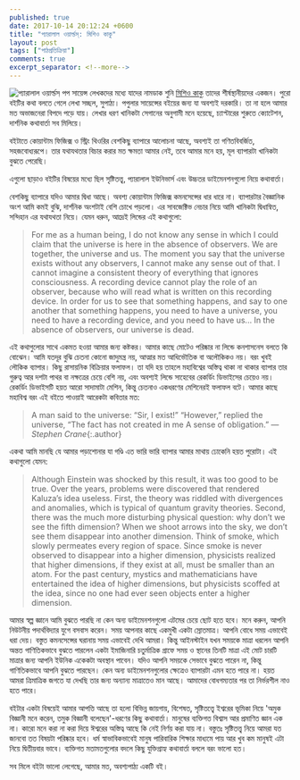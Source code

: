 ```yaml
---
published: true
date: 2017-10-14 20:12:24 +0600
title: "প্যারালাল ওয়ার্ল্ডস্: মিশিও কাকু"
layout: post
tags: ["পাঠপ্রতিক্রিয়া"]
comments: true
excerpt_separator: <!--more-->
---
```

![প্যারালাল ওয়ার্ল্ডস্](https://images.gr-assets.com/books/1435244003l/33418.jpg) পপ সায়েন্স লেখকদের মধ্যে যাদের নামডাক শুনি [মিশিও কাকু](https://www.goodreads.com/author/show/18800.Michio_Kaku) তাদের শীর্ষস্থানীয়দের একজন। পুরো বইটির কথা বলতে গেলে লেখা সচ্ছল, সুপাঠ্য। পপুলার সায়েন্সের বইয়ের জন্য যা অবশ্যই দরকারি। তা না হলে আমার মত অভাজনেরা বিপদে পড়ে যায়। লেখার ধরণ খানিকটা সেগানের অনুগামী মনে হয়েছে, চ্যাপ্টারের শুরুতে ক্যোটেশন, দার্শনিক কথাবার্তা সব মিলিয়ে।

বইটাতে কোয়ান্টাম ফিজিক্স ও স্ট্রিং থিওরির বেশকিছু ব্যাপারে আলোচনা আছে, অবশ্যই তা গণিতবিবর্জিত, সহজবোধ্যরূপে। তার যথাযথতার বিচার করার মত ক্ষমতা আমার নেই, তবে আমার মনে হয়, মূল ব্যাপারটা খানিকটা বুঝতে পেরেছি।

এগুলো ছাড়াও বইটির বিষয়ের মধ্যে ছিল সৃষ্টিতত্ত্ব, প্যারালাল ইউনিভার্স এবং উচ্চতর ডাইমেনশনগুলো নিয়ে কথাবার্তা।
<!--more-->
বেশকিছু ব্যাপারে যদিও আমার দ্বিধা আছে। অবশ্য কোয়ান্টাম ফিজিক্স কমনসেন্সের ধার ধারে না। ব্যাপারটার বৈজ্ঞানিক অংশ আমি কমই বুঝি, দার্শনিক অংশটাই বেশি চোখে পড়লো। এর সাবজেক্টিভ নেচার নিয়ে আমি খানিকটা দ্বিধান্বিত, সন্দিহান এর যথাযথতা নিয়ে। যেমন ধরুন, আদ্রেই লিন্ডের এই কথাগুলো:

> For me as a human being, I do not know any sense in which I could claim that the universe is here in the absence of observers. We are together, the universe and us. The moment you say that the universe exists without any observers, I cannot make any sense out of that. I cannot imagine a consistent theory of everything that ignores consciousness. A recording device cannot play the role of an observer, because who will read what is written on this recording device. In order for us to see that something happens, and say to one another that something happens, you need to have a universe, you need to have a recording device, and you need to have us... In the absence of observers, our universe is dead.

এই কথাগুলোর সাথে একমত হওয়া আমার জন্য কষ্টকর। আমার কাছে মোটেও পরিষ্কার না লিন্ডে কনশাসনেস বলতে কি বোঝেন। আমি যতদূর বুঝি চেতনা কোনো জাদুমন্ত্র নয়, আত্মার মত আধিভৌতিক বা অলৌকিকও নয়। বরং খুবই লৌকিক ব্যাপার। কিছু রাসায়নিক বিক্রিয়ার ফলাফল। তা যদি হয় তাহলে মহাবিশ্বের অস্তিত্ব থাকা না থাকার ব্যাপার তার গুরুত্ব আর দশটা পাথর বা নক্ষত্রের চেয়ে বেশি নয়, এবং অবশ্যই লিন্ডে সাহেবের রেকর্ডিং ডিভাইসের চেয়েও নয়। রেকর্ডিং ডিভাইসটি হয়ত আরো সাদামাটা মেশিন, কিন্তু চেতনাও একধরণের মেশিনেরই ফলাফল বটে। আমার কাছে মহাবিশ্ব বরং এই বইতে পাওয়াই আরেকটা কবিতার মত:

> A man said to the universe:
> “Sir, I exist!”
> “However,” replied the universe,
> “The fact has not created in me
> A sense of obligation.” *— Stephen Crane*{:.author}

একথা আমি মানছি যে আমার পড়াশোনার যা গণ্ডি এত ভারি ভারি ব্যাপার আমার মাথায় ঢোকেনি হয়ত পুরোটা। এই কথাগুলো যেমন:

> Although Einstein was shocked by this result, it was too good to be true. Over the years, problems were discovered that rendered Kaluza’s idea useless. First, the theory was riddled with divergences and anomalies, which is typical of quantum gravity theories. Second, there was the much more disturbing physical question: why don’t we see the fifth dimension? When we shoot arrows into the sky, we don’t see them disappear into another dimension. Think of smoke, which slowly permeates every region of space. Since smoke is never observed to disappear into a higher dimension, physicists realized that higher dimensions, if they exist at all, must be smaller than an atom. For the past century, mystics and mathematicians have entertained the idea of higher dimensions, but physicists scoffed at the idea, since no one had ever seen objects enter a higher dimension.

আমার স্বল্প জ্ঞানে আমি বুঝতে পারছি না কেন অন্য ডাইমেনশনগুলো এটমের চেয়ে ছোট হতে হবে। মনে করুন, আপনি নিউটনীয় পদার্থবিদ্যার যুগে বসবাস করেন। সময় আপনার কাছে একমুখী একটা স্রোতমাত্র। আপনি বোধে সময় এভাবেই ধরা দেয়। বস্তুত কমনসেন্সের ঘরানায় সময় এভাবেই দেখি আমরা। কিন্তু আইনস্টাইন যখন সময়কে মাত্রা ধরলেন আপনি অন্তত গাণিতিকভাবে বুঝতে পারলেন একটা ইমাজিনারি চতুর্মাত্রিক গ্রাফে সময় ও স্থানের তিনটি মাত্রা এই মোট চারটি মাত্রার জন্য আপনি ইউনিক একেকটা অবস্থান পাবেন। যদিও আপনি সময়কে সেভাবে বুঝতে পারেন না, কিন্তু গাণিতিকভাবে আপনি বুঝতে পারছেন। কেন অন্য ডাইমেনশনগুলোর ক্ষেত্রেও ব্যাপারটা এমন হতে পারে না। হয়ত আমরা ত্রিমাত্রিক জগতে যা দেখছি তার জন্য অন্যান্য মাত্রাতেও মান আছে। আমাদের বোধগম্যতার পর তা নির্ভরশীল নাও হতে পারে।

বইটার একটা বিষয়েই আমার আপত্তি আছে তা হলো বিভিন্ন জায়গায়, বিশেষত, সৃষ্টিতত্ত্বে ইশ্বরের ভূমিকা নিয়ে 'অমুক বিজ্ঞানী মনে করেন, তমুক বিজ্ঞানী বলেছেন'-ধরণের কিছু কথাবার্তা। মানুষের ব্যক্তিগত বিশ্বাস আর প্রমাণিত জ্ঞান এক না। কারো মনে করা না করা দিয়ে ঈশ্বরের অস্তিত্ব আছে কি নেই নির্ণয় করা যায় না। বস্তুতঃ সৃষ্টিতত্ত্ব নিয়ে আমরা যত জানবো তত বিষয়টা পরিষ্কার হবে। ধর্ম স্বাভাবিকভাবেই মানুষ পারিবারিক শিক্ষার মাধ্যমে পায় আর খুব কম মানুষই এটা নিয়ে দ্বিতীয়বার ভাবে। ব্যক্তিগত মতামতগুলোর বদলে কিছু যুক্তিগ্রাহ্য কথাবার্তা বললে বরং ভালো হত।

সব মিলে বইটা ভালো লেগেছে, আমার মত, অবশ্যপাঠ্য একটি বই।
